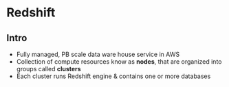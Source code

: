 # Redshift

## Intro
* Fully managed, PB scale data ware house service in AWS
* Collection of compute resources know as **nodes**, that are organized into groups called **clusters**
* Each cluster runs Redshift engine & contains one or more databases
